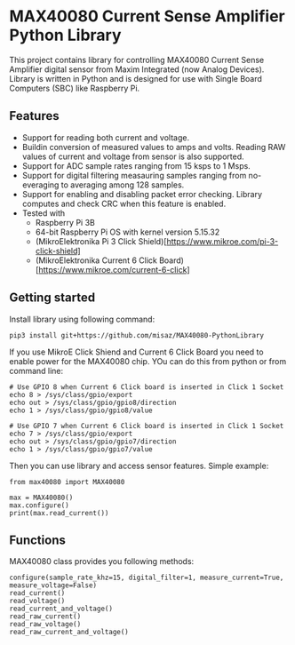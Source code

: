 # MAX40080 Current Sense Amplifier Python Library

This project contains library for controlling MAX40080 Current Sense Amplifier digital sensor from Maxim Integrated (now Analog Devices). Library is written in Python and is designed for use with Single Board Computers (SBC) like Raspberry Pi.

## Features
- Support for reading both current and voltage.
- Buildin conversion of measured values to amps and volts. Reading RAW values of current and voltage from sensor is also supported.
- Support for ADC sample rates ranging from 15 ksps to 1 Msps.
- Support for digital filtering measauring samples ranging from no-everaging to averaging among 128 samples.
- Support for enabling and disabling packet error checking. Library computes and check CRC when this feature is enabled.
- Tested with
	- Raspberry Pi 3B
	- 64-bit Raspberry Pi OS with kernel version 5.15.32
	- (MikroElektronika Pi 3 Click Shield)[https://www.mikroe.com/pi-3-click-shield]
	- (MikroElektronika Current 6 Click Board)[https://www.mikroe.com/current-6-click]

## Getting started

Install library using following command:

```
pip3 install git+https://github.com/misaz/MAX40080-PythonLibrary
```

If you use MikroE Click Shiend and Current 6 Click Board you need to enable power for the MAX40080 chip. YOu can do this from python or from command line:

```
# Use GPIO 8 when Current 6 Click board is inserted in Click 1 Socket
echo 8 > /sys/class/gpio/export 
echo out > /sys/class/gpio/gpio8/direction 
echo 1 > /sys/class/gpio/gpio8/value

# Use GPIO 7 when Current 6 Click board is inserted in Click 1 Socket
echo 7 > /sys/class/gpio/export 
echo out > /sys/class/gpio/gpio7/direction 
echo 1 > /sys/class/gpio/gpio7/value
```

Then you can use library and access sensor features. Simple example:

```
from max40080 import MAX40080

max = MAX40080()
max.configure()
print(max.read_current())
```

## Functions

MAX40080 class provides you following methods:

```
configure(sample_rate_khz=15, digital_filter=1, measure_current=True, measure_voltage=False)
read_current()
read_voltage()
read_current_and_voltage()
read_raw_current()
read_raw_voltage()
read_raw_current_and_voltage()
```
